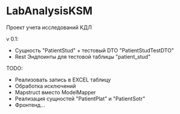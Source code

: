 # LabAnalysisKSM
Проект учета исследований КДЛ

v 0.1:
- Сущность "PatientStud" + тестовый DTO "PatientStudTestDTO"
- Rest Эндпоинты для тестовой таблицы "patient_stud"

TODO: 
- Реализовать запись в EXCEL таблицу
- Обработка исключений
- Mapstruct вместо ModelMapper
- Реализация сущностей "PatientPlat" и "PatientSotr"
- Фронтенд...
